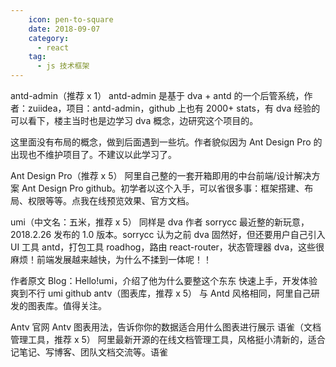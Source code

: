 ```yaml
---
    icon: pen-to-square
    date: 2018-09-07
    category: 
      - react
    tag:
      - js 技术框架
---
```


antd-admin（推荐 x 1）
antd-admin 是基于 dva + antd 的一个后管系统，作者：zuiidea，项目：antd-admin，github 上也有 2000+ stats，有 dva 经验的可以看下，楼主当时也是边学习 dva 概念，边研究这个项目的。

这里面没有布局的概念，做到后面遇到一些坑。作者貌似因为 Ant Design Pro 的出现也不维护项目了。不建议以此学习了。

Ant Design Pro（推荐 x 5）
阿里自己整的一套开箱即用的中台前端/设计解决方案 Ant Design Pro github。初学者以这个入手，可以省很多事：框架搭建、布局、权限等等。点我在线预览效果、官方文档。

umi（中文名：五米，推荐 x 5）
同样是 dva 作者 sorrycc 最近整的新玩意，2018.2.26 发布的 1.0 版本。sorrycc 认为之前 dva 固然好，但还要用户自己引入 UI 工具 antd，打包工具 roadhog，路由 react-router，状态管理器 dva，这些很麻烦！前端发展越来越快，为什么不揉到一体呢！！

作者原文 Blog：Hello!umi，介绍了他为什么要整这个东东
快速上手，开发体验爽到不行
umi github
antv（图表库，推荐 x 5）
与 Antd 风格相同，阿里自己研发的图表库。值得关注。

Antv 官网
Antv 图表用法，告诉你你的数据适合用什么图表进行展示
语雀（文档管理工具，推荐 x 5）
阿里最新开源的在线文档管理工具，风格挺小清新的，适合记笔记、写博客、团队文档交流等。语雀
